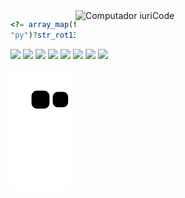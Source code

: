 <img src="https://raw.githubusercontent.com/MicaelliMedeiros/micaellimedeiros/master/image/computer-illustration.png" min-width="400px" max-width="400px" width="400px" align="right" alt="Computador iuriCode">

```php
<?= array_map(function($value){return (str_rot13($value)==
"py")?str_rot13("hfgre"):null;}, ["cl"]); ?>
```

<p align="left">
  <a href="#" alt=".">
  <img src="https://img.shields.io/badge/PHP-777BB4?style=for-the-badge&logo=php&logoColor=white" /></a>
  <a href="#" alt=".">
  <img src="https://img.shields.io/badge/JavaScript-323330?style=for-the-badge&logo=javascript&logoColor=F7DF1E" /></a>
  <a href="#" alt=".">
  <img src="https://img.shields.io/badge/HTML-239120?style=for-the-badge&logo=html5&logoColor=white" /></a>
  <a href="#" alt=".">
  <img src="https://img.shields.io/badge/Node.js-43853D?style=for-the-badge&logo=node.js&logoColor=white" /></a>
  <a href="#" alt=".">
  <img src="https://img.shields.io/badge/HTML5-E34F26?style=for-the-badge&logo=html5&logoColor=white" /></a>
  <a href="#" alt=".">
  <img src="https://img.shields.io/badge/Bootstrap-563D7C?style=for-the-badge&logo=bootstrap&logoColor=white" /></a>
  <a href="#" alt=".">
  <img src="https://img.shields.io/badge/jQuery-0769AD?style=for-the-badge&logo=jquery&logoColor=white" /></a>
  <a href="#" alt=".">
  <img src="https://img.shields.io/badge/MySQL-00000F?style=for-the-badge&logo=mysql&logoColor=white" /></a>
  <a href="#" alt=".">
</p> 
 
![Snake animation](https://github.com/rafaballerini/rafaballerini/blob/output/github-contribution-grid-snake.svg)
